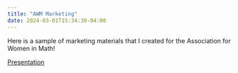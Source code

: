 ```yaml
---
title: "AWM Marketing"
date: 2024-03-01T15:34:30-04:00
---
```


Here is a sample of marketing materials that I created for the Association for Women in Math! 


<a href="https://docs.google.com/presentation/d/166oQ2FEHkqdnv9LndwpKnS5BuIyowdXo7aGnNuBz2V0/edit?usp=sharing">Presentation</a>

